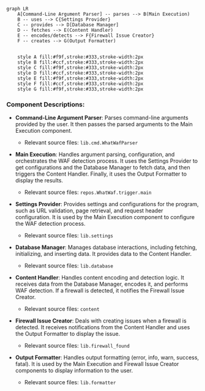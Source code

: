 ```mermaid
graph LR
    A[Command-Line Argument Parser] -- parses --> B(Main Execution)
    B -- uses --> C{Settings Provider}
    C -- provides --> D[Database Manager]
    D -- fetches --> E(Content Handler)
    E -- encodes/detects --> F{Firewall Issue Creator}
    F -- creates --> G(Output Formatter)


    style A fill:#f9f,stroke:#333,stroke-width:2px
    style B fill:#ccf,stroke:#333,stroke-width:2px
    style C fill:#f9f,stroke:#333,stroke-width:2px
    style D fill:#ccf,stroke:#333,stroke-width:2px
    style E fill:#f9f,stroke:#333,stroke-width:2px
    style F fill:#ccf,stroke:#333,stroke-width:2px
    style G fill:#f9f,stroke:#333,stroke-width:2px

```

### Component Descriptions:

*   **Command-Line Argument Parser**: Parses command-line arguments provided by the user. It then passes the parsed arguments to the Main Execution component.
    *   Relevant source files: `lib.cmd.WhatWafParser`

*   **Main Execution**: Handles argument parsing, configuration, and orchestrates the WAF detection process. It uses the Settings Provider to get configurations and the Database Manager to fetch data, and then triggers the Content Handler. Finally, it uses the Output Formatter to display the results.
    *   Relevant source files: `repos.WhatWaf.trigger.main`

*   **Settings Provider**: Provides settings and configurations for the program, such as URL validation, page retrieval, and request header configuration. It is used by the Main Execution component to configure the WAF detection process.
    *   Relevant source files: `lib.settings`

*   **Database Manager**: Manages database interactions, including fetching, initializing, and inserting data. It provides data to the Content Handler.
    *   Relevant source files: `lib.database`

*   **Content Handler**: Handles content encoding and detection logic. It receives data from the Database Manager, encodes it, and performs WAF detection. If a firewall is detected, it notifies the Firewall Issue Creator.
    *   Relevant source files: `content`

*   **Firewall Issue Creator**: Deals with creating issues when a firewall is detected. It receives notifications from the Content Handler and uses the Output Formatter to display the issue.
    *   Relevant source files: `lib.firewall_found`

*   **Output Formatter**: Handles output formatting (error, info, warn, success, fatal). It is used by the Main Execution and Firewall Issue Creator components to display information to the user.
    *   Relevant source files: `lib.formatter`
